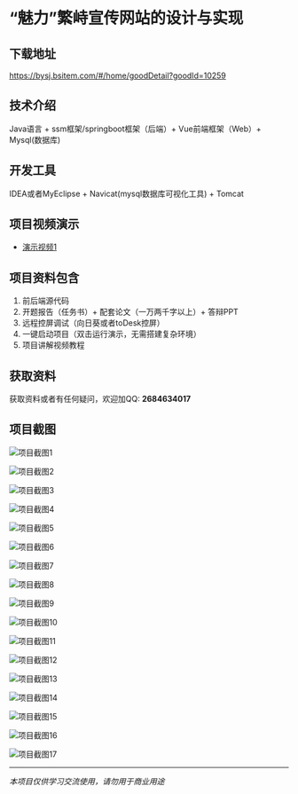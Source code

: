 # “魅力”繁峙宣传网站的设计与实现

## 下载地址
https://bysj.bsitem.com/#/home/goodDetail?goodId=10259

## 技术介绍
Java语言 + ssm框架/springboot框架（后端）+ Vue前端框架（Web）+ Mysql(数据库)

## 开发工具
IDEA或者MyEclipse + Navicat(mysql数据库可视化工具) + Tomcat

## 项目视频演示
- [演示视频1](https://graduation-images.oss-cn-beijing.aliyuncs.com/videos/828%E5%A5%97ssm%E5%BD%95%E5%83%8F/10259_ssm102%E2%80%9C%E9%AD%85%E5%8A%9B%E2%80%9D%E7%B9%81%E5%B3%99%E5%AE%A3%E4%BC%A0%E7%BD%91%E7%AB%99%E7%9A%84%E8%AE%BE%E8%AE%A1%E4%B8%8E%E5%AE%9E%E7%8E%B0%2Bvue%E5%BD%95%E5%83%8F.mp4)

## 项目资料包含
1. 前后端源代码
2. 开题报告（任务书）+ 配套论文（一万两千字以上）+ 答辩PPT
3. 远程控屏调试（向日葵或者toDesk控屏）
4. 一键启动项目（双击运行演示，无需搭建复杂环境）
5. 项目讲解视频教程

## 获取资料
获取资料或者有任何疑问，欢迎加QQ: **2684634017**

## 项目截图
![项目截图1](https://graduation-images.oss-cn-beijing.aliyuncs.com/图片/10259/毕设论坛项目主图.jpg)

![项目截图2](https://graduation-images.oss-cn-beijing.aliyuncs.com/图片/10259/1.png)

![项目截图3](https://graduation-images.oss-cn-beijing.aliyuncs.com/图片/10259/2.png)

![项目截图4](https://graduation-images.oss-cn-beijing.aliyuncs.com/图片/10259/3.png)

![项目截图5](https://graduation-images.oss-cn-beijing.aliyuncs.com/图片/10259/4.png)

![项目截图6](https://graduation-images.oss-cn-beijing.aliyuncs.com/图片/10259/5.png)

![项目截图7](https://graduation-images.oss-cn-beijing.aliyuncs.com/图片/10259/6.png)

![项目截图8](https://graduation-images.oss-cn-beijing.aliyuncs.com/图片/10259/7.png)

![项目截图9](https://graduation-images.oss-cn-beijing.aliyuncs.com/图片/10259/8.png)

![项目截图10](https://graduation-images.oss-cn-beijing.aliyuncs.com/图片/10259/9.png)

![项目截图11](https://graduation-images.oss-cn-beijing.aliyuncs.com/图片/10259/10.png)

![项目截图12](https://graduation-images.oss-cn-beijing.aliyuncs.com/图片/10259/11.png)

![项目截图13](https://graduation-images.oss-cn-beijing.aliyuncs.com/图片/10259/12.png)

![项目截图14](https://graduation-images.oss-cn-beijing.aliyuncs.com/图片/10259/13.png)

![项目截图15](https://graduation-images.oss-cn-beijing.aliyuncs.com/图片/10259/14.png)

![项目截图16](https://graduation-images.oss-cn-beijing.aliyuncs.com/图片/10259/15.png)

![项目截图17](https://graduation-images.oss-cn-beijing.aliyuncs.com/图片/10259/16.png)

---
*本项目仅供学习交流使用，请勿用于商业用途*
